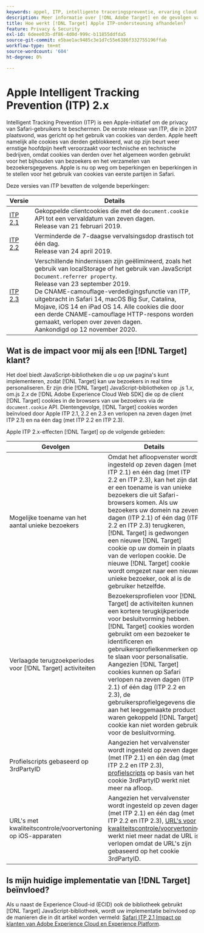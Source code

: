 ```yaml
---
keywords: appel, ITP, intelligente traceringspreventie, ervaring cloud id, ecid, itp
description: Meer informatie over [!DNL Adobe Target] en de gevolgen van het Apple Intelligent Tracking Prevention (ITP)-initiatief ter bescherming van de privacy van Safari-gebruikers.
title: Hoe werkt [!DNL Target] Apple ITP-ondersteuning afhandelen?
feature: Privacy & Security
exl-id: 6deee03b-df86-4d0d-999c-b11855ddfda5
source-git-commit: e5bae1ac9485c3e1d7c55e6386f332755196ffab
workflow-type: tm+mt
source-wordcount: '604'
ht-degree: 0%

---
```


# Apple Intelligent Tracking Prevention (ITP) 2.x

Intelligent Tracking Prevention (ITP) is een Apple-initiatief om de privacy van Safari-gebruikers te beschermen. De eerste release van ITP, die in 2017 plaatsvond, was gericht op het gebruik van cookies van derden. Apple heeft namelijk alle cookies van derden geblokkeerd, wat op zijn beurt weer ernstige hoofdpijn heeft veroorzaakt voor technische en technische bedrijven, omdat cookies van derden over het algemeen worden gebruikt voor het bijhouden van bezoekers en het verzamelen van bezoekersgegevens. Apple is nu op weg om beperkingen en beperkingen in te stellen voor het gebruik van cookies van eerste partijen in Safari.

Deze versies van ITP bevatten de volgende beperkingen:

| Versie | Details |
| --- | --- |
| [ITP 2.1](https://webkit.org/blog/8613/intelligent-tracking-prevention-2-1/) | Gekoppelde clientcookies die met de `document.cookie` API tot een vervaldatum van zeven dagen.<br />Release van 21 februari 2019. |
| [ITP 2.2](https://webkit.org/blog/8828/intelligent-tracking-prevention-2-2/) | Verminderde de 7-daagse vervalsingsdop drastisch tot één dag.<br />Release van 24 april 2019. |
| [ITP 2.3](https://webkit.org/blog/9521/intelligent-tracking-prevention-2-3/) | Verschillende hindernissen zijn geëlimineerd, zoals het gebruik van localStorage of het gebruik van JavaScript `Document.referrer property`.<br />Release van 23 september 2019.<br />De CNAME-camouflage-verdedigingsfunctie van ITP, uitgebracht in Safari 14, macOS Big Sur, Catalina, Mojave, iOS 14 en iPad OS 14. Alle cookies die door een derde CNAME-camouflage HTTP-respons worden gemaakt, verlopen over zeven dagen.<br />Aankondigd op 12 november 2020. |

## Wat is de impact voor mij als een [!DNL Target] klant?

Het doel biedt JavaScript-bibliotheken die u op uw pagina&#39;s kunt implementeren, zodat [!DNL Target] kan uw bezoekers in real time personaliseren. Er zijn drie [!DNL Target] JavaScript-bibliotheken op .js 1.*x*, om.js 2.*x* de [!DNL Adobe Experience Cloud Web SDK] die op de client [!DNL Target] cookies in de browsers van uw bezoekers via de `document.cookie` API. Dientengevolge, [!DNL Target] cookies worden beïnvloed door Apple ITP 2.1, 2.2 en 2.3 en verlopen na zeven dagen (met ITP 2.1) en na één dag (met ITP 2.2 en ITP 2.3).

Apple ITP 2.x-effecten [!DNL Target] op de volgende gebieden:

| Gevolgen | Details |
| --- | --- |
| Mogelijke toename van het aantal unieke bezoekers | Omdat het afloopvenster wordt ingesteld op zeven dagen (met ITP 2.1) en één dag (met ITP 2.2 en ITP 2.3), kan het zijn dat er een toename is van unieke bezoekers die uit Safari-browsers komen. Als uw bezoekers uw domein na zeven dagen (ITP 2.1) of één dag (ITP 2.2 en ITP 2.3) terugkeren, [!DNL Target] is gedwongen een nieuwe [!DNL Target] cookie op uw domein in plaats van de verlopen cookie. De nieuwe [!DNL Target] cookie wordt omgezet naar een nieuwe unieke bezoeker, ook al is de gebruiker hetzelfde. |
| Verlaagde terugzoekperiodes voor [!DNL Target] activiteiten | Bezoekersprofielen voor [!DNL Target] de activiteiten kunnen een kortere terugkijkperiode voor besluitvorming hebben. [!DNL Target] cookies worden gebruikt om een bezoeker te identificeren en gebruikersprofielkenmerken op te slaan voor personalisatie. Aangezien [!DNL Target] cookies kunnen op Safari verlopen na zeven dagen (ITP 2.1) of één dag (ITP 2.2 en 2.3), de gebruikersprofielgegevens die aan het leeggemaakte product waren gekoppeld [!DNL Target] cookie kan niet worden gebruikt voor de besluitvorming. |
| Profielscripts gebaseerd op 3rdPartyID | Aangezien het vervalvenster wordt ingesteld op zeven dagen (met ITP 2.1) en één dag (met ITP 2.2 en ITP 2.3), [profielscripts](https://experienceleague.adobe.com/docs/target/using/audiences/visitor-profiles/profile-parameters.html) op basis van het cookie 3rdPartyID werkt niet meer na afloop. |
| URL&#39;s met kwaliteitscontrole/voorvertoning op iOS-apparaten | Aangezien het vervalvenster wordt ingesteld op zeven dagen (met ITP 2.1) en één dag (met ITP 2.2 en ITP 2.3), [URL&#39;s voor kwaliteitscontrole/voorvertoning](https://experienceleague.adobe.com/docs/target/using/activities/activity-qa/activity-qa.html) werkt niet meer nadat de URL is verlopen omdat de URL&#39;s zijn gebaseerd op het cookie 3rdPartyID. |

## Is mijn huidige implementatie van [!DNL Target] beïnvloed?

Als u naast de Experience Cloud-id (ECID) ook de bibliotheek gebruikt [!DNL Target] JavaScript-bibliotheek, wordt uw implementatie beïnvloed op de manieren die in dit artikel worden vermeld: [Safari ITP 2.1 Impact op klanten van Adobe Experience Cloud en Experience Platform](https://medium.com/adobetech/safari-itp-2-1-impact-on-adobe-experience-cloud-customers-9439cecb55ac).
